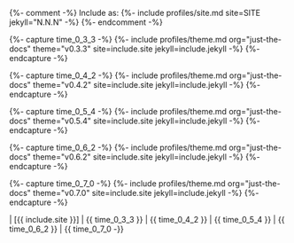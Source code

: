 {%- comment -%}
  Include as: {%- include profiles/site.md site=SITE jekyll="N.N.N" -%}
{%- endcomment -%}

{%- capture time_0_3_3 -%}
{%- include profiles/theme.md org="just-the-docs" theme="v0.3.3" site=include.site jekyll=include.jekyll -%}
{%- endcapture -%}

{%- capture time_0_4_2 -%}
{%- include profiles/theme.md org="just-the-docs" theme="v0.4.2" site=include.site jekyll=include.jekyll -%}
{%- endcapture -%}

{%- capture time_0_5_4 -%}
{%- include profiles/theme.md org="just-the-docs" theme="v0.5.4" site=include.site jekyll=include.jekyll -%}
{%- endcapture -%}

{%- capture time_0_6_2 -%}
{%- include profiles/theme.md org="just-the-docs" theme="v0.6.2" site=include.site jekyll=include.jekyll -%}
{%- endcapture -%}

{%- capture time_0_7_0 -%}
{%- include profiles/theme.md org="just-the-docs" theme="v0.7.0" site=include.site jekyll=include.jekyll -%}
{%- endcapture -%}

| [{{ include.site }}] | {{ time_0_3_3 }} | {{ time_0_4_2 }} | {{ time_0_5_4 }} | {{ time_0_6_2 }} | {{ time_0_7_0 -}}

